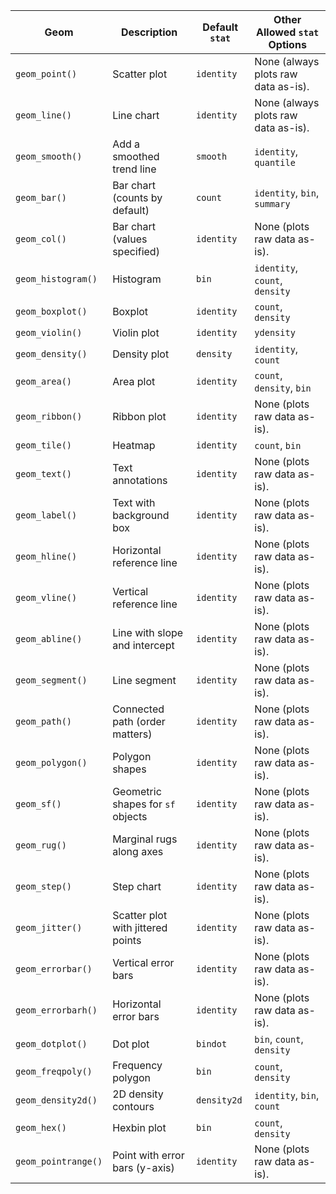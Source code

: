 
| **Geom**                | **Description**                   | **Default `stat`** | **Other Allowed `stat` Options**    |
| ----------------------- | --------------------------------- | ------------------ | ----------------------------------- |
| `geom_point()`          | Scatter plot                      | `identity`         | None (always plots raw data as-is). |
| `geom_line()`           | Line chart                        | `identity`         | None (always plots raw data as-is). |
| `geom_smooth()`         | Add a smoothed trend line         | `smooth`           | `identity`, `quantile`              |
| `geom_bar()`            | Bar chart (counts by default)     | `count`            | `identity`, `bin`, `summary`        |
| `geom_col()`            | Bar chart (values specified)      | `identity`         | None (plots raw data as-is).        |
| `geom_histogram()`      | Histogram                         | `bin`              | `identity`, `count`, `density`      |
| `geom_boxplot()`        | Boxplot                           | `identity`         | `count`, `density`                  |
| `geom_violin()`         | Violin plot                       | `identity`         | `ydensity`                          |
| `geom_density()`        | Density plot                      | `density`          | `identity`, `count`                 |
| `geom_area()`           | Area plot                         | `identity`         | `count`, `density`, `bin`           |
| `geom_ribbon()`         | Ribbon plot                       | `identity`         | None (plots raw data as-is).        |
| `geom_tile()`           | Heatmap                           | `identity`         | `count`, `bin`                      |
| `geom_text()`           | Text annotations                  | `identity`         | None (plots raw data as-is).        |
| `geom_label()`          | Text with background box          | `identity`         | None (plots raw data as-is).        |
| `geom_hline()`          | Horizontal reference line         | `identity`         | None (plots raw data as-is).        |
| `geom_vline()`          | Vertical reference line           | `identity`         | None (plots raw data as-is).        |
| `geom_abline()`         | Line with slope and intercept     | `identity`         | None (plots raw data as-is).        |
| `geom_segment()`        | Line segment                      | `identity`         | None (plots raw data as-is).        |
| `geom_path()`           | Connected path (order matters)    | `identity`         | None (plots raw data as-is).        |
| `geom_polygon()`        | Polygon shapes                    | `identity`         | None (plots raw data as-is).        |
| `geom_sf()`             | Geometric shapes for `sf` objects | `identity`         | None (plots raw data as-is).        |
| `geom_rug()`            | Marginal rugs along axes          | `identity`         | None (plots raw data as-is).        |
| `geom_step()`           | Step chart                        | `identity`         | None (plots raw data as-is).        |
| `geom_jitter()`         | Scatter plot with jittered points | `identity`         | None (plots raw data as-is).        |
| `geom_errorbar()`       | Vertical error bars               | `identity`         | None (plots raw data as-is).        |
| `geom_errorbarh()`      | Horizontal error bars             | `identity`         | None (plots raw data as-is).        |
| `geom_dotplot()`        | Dot plot                          | `bindot`           | `bin`, `count`, `density`           |
| `geom_freqpoly()`       | Frequency polygon                 | `bin`              | `count`, `density`                  |
| `geom_density2d()`      | 2D density contours               | `density2d`        | `identity`, `bin`, `count`          |
| `geom_hex()`            | Hexbin plot                       | `bin`              | `count`, `density`                  |
| `geom_pointrange()`<br> | Point with error bars (y-axis)    | `identity`         | None (plots raw data as-is).        |




